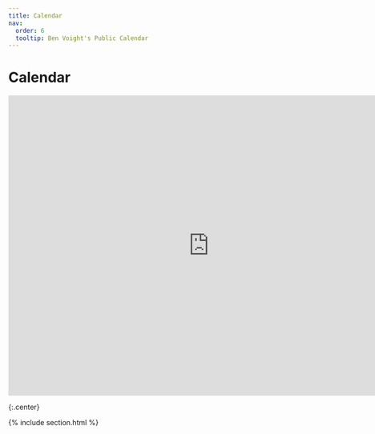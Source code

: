 ```yaml
---
title: Calendar
nav:
  order: 6
  tooltip: Ben Voight's Public Calendar
---
```


# <i class="fa-regular fa-calendar"></i>Calendar

<iframe src="https://calendar.google.com/calendar/embed?src=bvoight28%40gmail.com&ctz=America%2FNew_York" style="border: 0" width="800" height="600" frameborder="0" scrolling="no"></iframe>

{:.center}

{% include section.html %}
